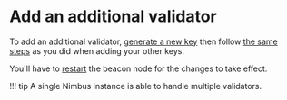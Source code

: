 # Add an additional validator

To add an additional validator, [generate a new key](./more-keys.md) then follow [the same steps](./keys.md) as you did when adding your other keys.

You'll have to [restart](./connect-eth2.md) the beacon node for the changes to take effect.

!!! tip
    A single Nimbus instance is able to handle multiple validators.
